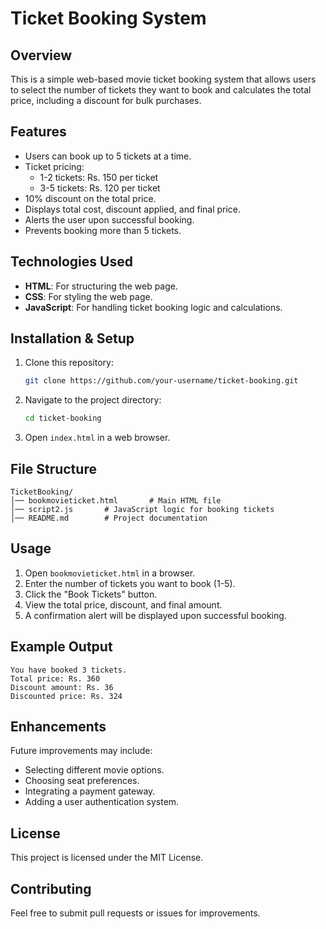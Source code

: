 # Ticket Booking System

## Overview
This is a simple web-based movie ticket booking system that allows users to select the number of tickets they want to book and calculates the total price, including a discount for bulk purchases.

## Features
- Users can book up to 5 tickets at a time.
- Ticket pricing:
  - 1-2 tickets: Rs. 150 per ticket
  - 3-5 tickets: Rs. 120 per ticket
- 10% discount on the total price.
- Displays total cost, discount applied, and final price.
- Alerts the user upon successful booking.
- Prevents booking more than 5 tickets.

## Technologies Used
- **HTML**: For structuring the web page.
- **CSS**: For styling the web page.
- **JavaScript**: For handling ticket booking logic and calculations.

## Installation & Setup
1. Clone this repository:
   ```sh
   git clone https://github.com/your-username/ticket-booking.git
   ```
2. Navigate to the project directory:
   ```sh
   cd ticket-booking
   ```
3. Open `index.html` in a web browser.

## File Structure
```
TicketBooking/
│── bookmovieticket.html       # Main HTML file
│── script2.js       # JavaScript logic for booking tickets
│── README.md        # Project documentation
```

## Usage
1. Open `bookmovieticket.html` in a browser.
2. Enter the number of tickets you want to book (1-5).
3. Click the "Book Tickets" button.
4. View the total price, discount, and final amount.
5. A confirmation alert will be displayed upon successful booking.

## Example Output
```
You have booked 3 tickets.
Total price: Rs. 360
Discount amount: Rs. 36
Discounted price: Rs. 324
```

## Enhancements
Future improvements may include:
- Selecting different movie options.
- Choosing seat preferences.
- Integrating a payment gateway.
- Adding a user authentication system.

## License
This project is licensed under the MIT License.

## Contributing
Feel free to submit pull requests or issues for improvements.



